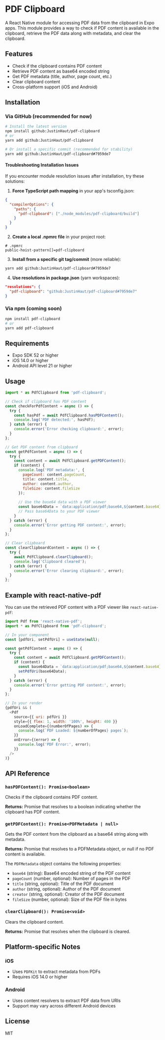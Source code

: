 # PDF Clipboard

A React Native module for accessing PDF data from the clipboard in Expo apps. This module provides a way to check if PDF content is available in the clipboard, retrieve the PDF data along with metadata, and clear the clipboard.

## Features

- Check if the clipboard contains PDF content
- Retrieve PDF content as base64 encoded string
- Get PDF metadata (title, author, page count, etc.)
- Clear clipboard content
- Cross-platform support (iOS and Android)

## Installation

### Via GitHub (recommended for now)

```bash
# Install the latest version
npm install github:JustinHaut/pdf-clipboard
# or
yarn add github:JustinHaut/pdf-clipboard

# Or install a specific commit (recommended for stability)
yarn add github:JustinHaut/pdf-clipboard#7959de7
```

#### Troubleshooting Installation Issues

If you encounter module resolution issues after installation, try these solutions:

1. **Force TypeScript path mapping** in your app's tsconfig.json:

```json
{
  "compilerOptions": {
    "paths": {
      "pdf-clipboard": ["./node_modules/pdf-clipboard/build"]
    }
  }
}
```

2. **Create a local .npmrc file** in your project root:

```
# .npmrc
public-hoist-pattern[]=pdf-clipboard
```

3. **Install from a specific git tag/commit** (more reliable):

```bash
yarn add github:JustinHaut/pdf-clipboard#7959de7
```

4. **Use resolutions in package.json** (yarn workspaces):

```json
"resolutions": {
  "pdf-clipboard": "github:JustinHaut/pdf-clipboard#7959de7"
}
```

### Via npm (coming soon)

```bash
npm install pdf-clipboard
# or
yarn add pdf-clipboard
```

## Requirements

- Expo SDK 52 or higher
- iOS 14.0 or higher
- Android API level 21 or higher

## Usage

```javascript
import * as PdfClipboard from 'pdf-clipboard';

// Check if clipboard has PDF content
const checkForPdfContent = async () => {
  try {
    const hasPdf = await PdfClipboard.hasPDFContent();
    console.log('PDF detected:', hasPdf);
  } catch (error) {
    console.error('Error checking clipboard:', error);
  }
};

// Get PDF content from clipboard
const getPdfContent = async () => {
  try {
    const content = await PdfClipboard.getPDFContent();
    if (content) {
      console.log('PDF metadata:', {
        pageCount: content.pageCount,
        title: content.title,
        author: content.author,
        fileSize: content.fileSize
      });
      
      // Use the base64 data with a PDF viewer
      const base64Data = `data:application/pdf;base64,${content.base64}`;
      // Pass base64Data to your PDF viewer
    }
  } catch (error) {
    console.error('Error getting PDF content:', error);
  }
};

// Clear clipboard
const clearClipboardContent = async () => {
  try {
    await PdfClipboard.clearClipboard();
    console.log('Clipboard cleared');
  } catch (error) {
    console.error('Error clearing clipboard:', error);
  }
};
```

## Example with react-native-pdf

You can use the retrieved PDF content with a PDF viewer like `react-native-pdf`:

```javascript
import Pdf from 'react-native-pdf';
import * as PdfClipboard from 'pdf-clipboard';

// In your component
const [pdfUri, setPdfUri] = useState(null);

const getPdfContent = async () => {
  try {
    const content = await PdfClipboard.getPDFContent();
    if (content) {
      const base64Data = `data:application/pdf;base64,${content.base64}`;
      setPdfUri(base64Data);
    }
  } catch (error) {
    console.error('Error getting PDF content:', error);
  }
};

// In your render
{pdfUri && (
  <Pdf
    source={{ uri: pdfUri }}
    style={{ flex: 1, width: '100%', height: 400 }}
    onLoadComplete={(numberOfPages) => {
      console.log(`PDF Loaded: ${numberOfPages} pages`);
    }}
    onError={(error) => {
      console.log('PDF Error:', error);
    }}
  />
)}
```

## API Reference

### `hasPDFContent(): Promise<boolean>`

Checks if the clipboard contains PDF content.

**Returns:** Promise that resolves to a boolean indicating whether the clipboard has PDF content.

### `getPDFContent(): Promise<PDFMetadata | null>`

Gets the PDF content from the clipboard as a base64 string along with metadata.

**Returns:** Promise that resolves to a PDFMetadata object, or null if no PDF content is available.

The `PDFMetadata` object contains the following properties:
- `base64` (string): Base64 encoded string of the PDF content
- `pageCount` (number, optional): Number of pages in the PDF
- `title` (string, optional): Title of the PDF document
- `author` (string, optional): Author of the PDF document
- `creator` (string, optional): Creator of the PDF document
- `fileSize` (number, optional): Size of the PDF file in bytes

### `clearClipboard(): Promise<void>`

Clears the clipboard content.

**Returns:** Promise that resolves when the clipboard is cleared.

## Platform-specific Notes

### iOS
- Uses `PDFKit` to extract metadata from PDFs
- Requires iOS 14.0 or higher

### Android
- Uses content resolvers to extract PDF data from URIs
- Support may vary across different Android devices

## License

MIT